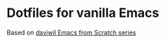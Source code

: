 # Dotfiles for vanilla Emacs

Based on [daviwil Emacs from Scratch series](https://github.com/daviwil/emacs-from-scratch)
